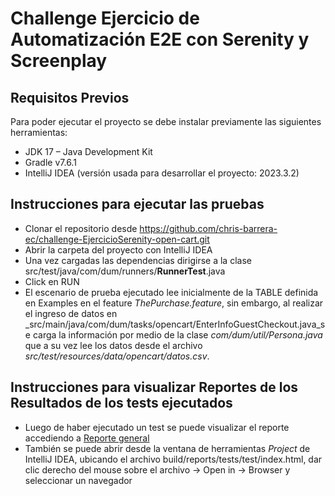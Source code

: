# Challenge Ejercicio de Automatización E2E con Serenity y Screenplay

## Requisitos Previos

Para poder ejecutar el proyecto se debe instalar previamente las siguientes herramientas:
- JDK 17 – Java Development Kit
- Gradle v7.6.1
- IntelliJ IDEA (versión usada para desarrollar el proyecto: 2023.3.2)

## Instrucciones para ejecutar las pruebas
- Clonar el repositorio desde https://github.com/chris-barrera-ec/challenge-EjercicioSerenity-open-cart.git
- Abrir la carpeta del proyecto con IntelliJ IDEA
- Una vez cargadas las dependencias dirigirse a la clase src/test/java/com/dum/runners/**RunnerTest**.java
- Click en RUN
- El escenario de prueba ejecutado lee inicialmente de la TABLE definida en Examples en el feature _ThePurchase.feature_, sin embargo, al realizar el ingreso de datos en _src/main/java/com/dum/tasks/opencart/EnterInfoGuestCheckout.java_se carga la información por medio de la clase _com/dum/util/Persona.java_ que a su vez lee los datos desde el archivo _src/test/resources/data/opencart/datos.csv_.

## Instrucciones para visualizar Reportes de los Resultados de los tests ejecutados
- Luego de haber ejecutado un test se puede visualizar el reporte accediendo a [Reporte general](build/reports/tests/test/index.html)
- También se puede abrir desde la ventana de herramientas _Project_ de IntelliJ IDEA, ubicando el archivo build/reports/tests/test/index.html, dar clic derecho del mouse sobre el archivo -> Open in -> Browser y seleccionar un navegador

